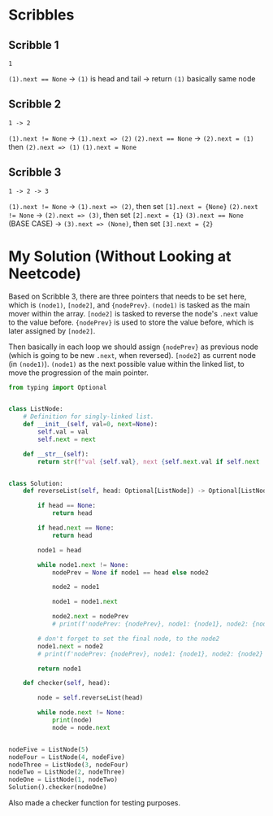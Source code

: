 # Scribbles
## Scribble 1
```
1
```
`(1).next == None` &rarr; `(1)` is head and tail &rarr; return `(1)` basically same node

## Scribble 2

```
1 -> 2
```
`(1).next != None` &rarr; `(1).next => (2)`
    `(2).next == None` &rarr; `(2).next = (1)` then `(2).next => (1)`
    `(1).next = None`


## Scribble 3
```
1 -> 2 -> 3
```
`(1).next != None` &rarr; `(1).next => (2)`, then set `[1].next = {None}`
    `(2).next != None` &rarr; `(2).next => (3)`, then set `[2].next = {1}`
        `(3).next == None` (BASE CASE) &rarr; `(3).next => (None)`, then set `[3].next = {2}`

# My Solution (Without Looking at Neetcode)
Based on Scribble 3, there are three pointers that needs to be set here, which is `(node1)`, `[node2]`, and `{nodePrev}`. `(node1)` is tasked as the main mover within the array. `[node2]` is tasked to reverse the node's `.next` value to the value before. `{nodePrev}` is used to store the value before, which is later assigned by `[node2]`.

Then basically in each loop we should assign `{nodePrev}` as previous node (which is going to be new `.next`, when reversed). `[node2]` as current node (in `(node1)`). `(node1)` as the next possible value within the linked list, to move the progression of the main pointer.

```python
from typing import Optional


class ListNode:
    # Definition for singly-linked list.
    def __init__(self, val=0, next=None):
        self.val = val
        self.next = next

    def __str__(self):
        return str(f"val {self.val}, next {self.next.val if self.next != None else None}")


class Solution:
    def reverseList(self, head: Optional[ListNode]) -> Optional[ListNode]:

        if head == None:
            return head

        if head.next == None:
            return head

        node1 = head

        while node1.next != None:
            nodePrev = None if node1 == head else node2

            node2 = node1

            node1 = node1.next

            node2.next = nodePrev
            # print(f'nodePrev: {nodePrev}, node1: {node1}, node2: {node2}')

        # don't forget to set the final node, to the node2
        node1.next = node2
        # print(f'nodePrev: {nodePrev}, node1: {node1}, node2: {node2}')

        return node1

    def checker(self, head):

        node = self.reverseList(head)

        while node.next != None:
            print(node)
            node = node.next


nodeFive = ListNode(5)
nodeFour = ListNode(4, nodeFive)
nodeThree = ListNode(3, nodeFour)
nodeTwo = ListNode(2, nodeThree)
nodeOne = ListNode(1, nodeTwo)
Solution().checker(nodeOne)
```

Also made a checker function for testing purposes.